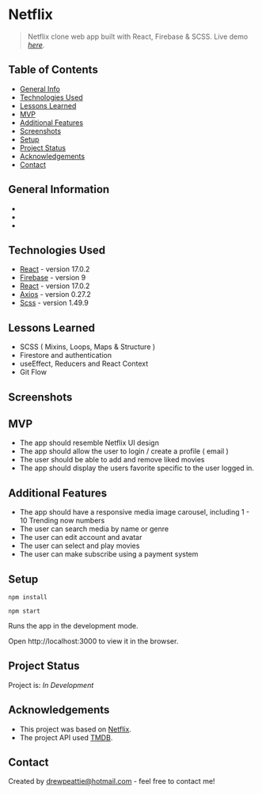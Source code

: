 # Netflix
> Netflix clone web app built with React, Firebase & SCSS.
> Live demo [_here_]().

## Table of Contents
* [General Info](#general-information)
* [Technologies Used](#technologies-used)
* [Lessons Learned](#Lessons-learned)
* [MVP](#MVP)
* [Additional Features](#Additional-Features)
* [Screenshots](#screenshots)
* [Setup](#setup)
* [Project Status](#project-status)
* [Acknowledgements](#acknowledgements)
* [Contact](#contact)


## General Information
- 
- 
- 

## Technologies Used
- [React](https://reactjs.org/) - version 17.0.2
- [Firebase](https://firebase.google.com/) - version 9
- [React](https://reactrouterdotcom.fly.dev/docs/en/v6) - version 17.0.2
- [Axios](https://www.npmjs.com/package/axios) - version 0.27.2
- [Scss](https://sass-lang.com/) - version 1.49.9


## Lessons Learned
- SCSS ( Mixins, Loops, Maps & Structure )
- Firestore and authentication
- useEffect, Reducers and React Context
- Git Flow


## Screenshots
<!-- ![Netflix Gif](public/audio_player.gif) -->


## MVP
- The app should resemble Netflix UI design
- The app should allow the user to login / create a profile ( email )
- The user should be able to add and remove liked movies
- The app should display the users favorite specific to the user logged in.


## Additional Features
- The app should have a responsive media image carousel, including 1 - 10 Trending now numbers
- The user can search media by name or genre
- The user can edit account and avatar
- The user can select and play movies
- The user can make subscribe using a payment system


## Setup
```
npm install
```

```
npm start
```
Runs the app in the development mode.

Open http://localhost:3000 to view it in the browser.


## Project Status
Project is: _In Development_ 


## Acknowledgements

- This project was based on [Netflix](https://www.netflix.com/gb/).
- The project API used [TMDB](https://www.themoviedb.org/).

## Contact
Created by [drewpeattie@hotmail.com](mailto:drewpeattie@hotmail.com) - feel free to contact me!
